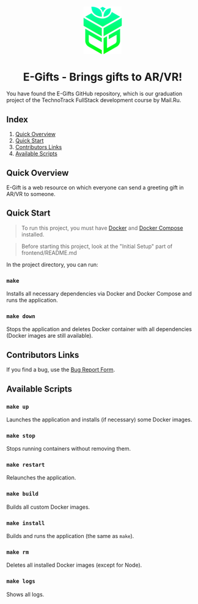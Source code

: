 <p align="center">
  <img alt="E-Gifts logo" src="docs/logos/transparent.png" width="100px" />
  <h1 align="center">E-Gifts - Brings gifts to AR/VR!</h1>
</p>

You have found the E-Gifts GitHub repository, which is our graduation project of the TechnoTrack FullStack development course by Mail.Ru.

## Index

1. [Quick Overview](#quick-overview)
2. [Quick Start](#quick-start)
3. [Contributors Links](#contributors-links)
4. [Available Scripts](#available-scripts)

## Quick Overview

E-Gift is a web resource on which everyone can send a greeting gift in AR/VR to someone.

## Quick Start

> To run this project, you must have [Docker](https://docs.docker.com/install/linux/docker-ce/ubuntu/) and [Docker Compose](https://docs.docker.com/compose/install/) installed.

> Before starting this project, look at the "Initial Setup" part of frontend/README.md

In the project directory, you can run:

### `make`

Installs all necessary dependencies via Docker and Docker Compose and runs the application.

### `make down`

Stops the application and deletes Docker container with all dependencies (Docker images are still available).

## Contributors Links

If you find a bug, use the [Bug Report Form](https://github.com/denisstasyev/E-Gifts/issues/new?template=bug_report.md).

## Available Scripts

### `make up`

Launches the application and installs (if necessary) some Docker images.

### `make stop`

Stops running containers without removing them.

### `make restart`

Relaunches the application.

### `make build`

Builds all custom Docker images.

### `make install`

Builds and runs the application (the same as `make`).

### `make rm`

Deletes all installed Docker images (except for Node).

### `make logs`

Shows all logs.
